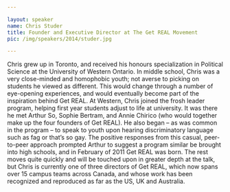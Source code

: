```yaml
---

layout: speaker
name: Chris Studer
title: Founder and Executive Director at The Get REAL Movement
pic: /img/speakers/2014/studer.jpg

---
```


Chris grew up in Toronto, and received his honours specialization in Political Science at the University of Western Ontario. In middle school, Chris was a very close-minded and homophobic youth; not averse to picking on students he viewed as different. This would change through a number of eye-opening experiences, and would eventually become part of the inspiration behind Get REAL. At Western, Chris joined the frosh leader program, helping first year students adjust to life at university. It was there he met Arthur So, Sophie Bertram, and Annie Chirico (who would together make up the four founders of Get REAL). He also began – as was common in the program – to speak to youth upon hearing discriminatory language such as fag or that’s so gay. The positive responses from this casual, peer-to-peer approach prompted Arthur to suggest a program similar be brought into high schools, and in February of 2011 Get REAL was born. The rest moves quite quickly and will be touched upon in greater depth at the talk, but Chris is currently one of three directors of Get REAL, which now spans over 15 campus teams across Canada, and whose work has been recognized and reproduced as far as the US, UK and Australia.
